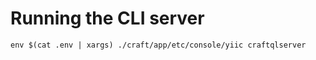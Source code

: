 # Running the CLI server

```
env $(cat .env | xargs) ./craft/app/etc/console/yiic craftqlserver
```
